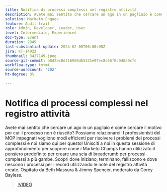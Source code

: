 ```yaml
---
title: Notifica di processi complessi nel registro attività
description: Avete mai sentito che cercare un ago in un pagliaio è come cercare il motivo per cui il processo non è riuscito? Possiamo relazionarci! I professionisti del MOP impegnati vogliono modi efficienti per risolvere i problemi dei processi complessi e noi siamo qui per questo! Unisciti a noi in questa sessione di approfondimento per scoprire come i Marketo Champs hanno utilizzato il pensiero predefinito per creare una scia di breadcrumb per processi complessi a più gambe. Scopri dove iniziano, terminano, falliscono e dove riescono i processi per i record utilizzando le note del registro attività create. Ospitato da Beth Massura & Jimmy Spencer, moderato da Corey Bayless.
solution: Marketo Engage
feature: Audit trail
role: Admin, Developer, Leader, User
level: Intermediate, Experienced
doc-type: Event
duration: 2849
last-substantial-update: 2024-02-08T00:00:00Z
jira: KT-14922
thumbnail: 3427149.jpeg
source-git-commit: a842ec8d316968db5331e97ec8c66f8c048a9cfd
workflow-type: tm+mt
source-wordcount: '202'
ht-degree: 0%

---
```



# Notifica di processi complessi nel registro attività

Avete mai sentito che cercare un ago in un pagliaio è come cercare il motivo per cui il processo non è riuscito? Possiamo relazionarci! I professionisti del MOP impegnati vogliono modi efficienti per risolvere i problemi dei processi complessi e noi siamo qui per questo! Unisciti a noi in questa sessione di approfondimento per scoprire come i Marketo Champs hanno utilizzato il pensiero predefinito per creare una scia di breadcrumb per processi complessi a più gambe. Scopri dove iniziano, terminano, falliscono e dove riescono i processi per i record utilizzando le note del registro attività create. Ospitato da Beth Massura &amp; Jimmy Spencer, moderato da Corey Bayless.

>[!VIDEO](https://video.tv.adobe.com/v/3427149/?learn=on)
